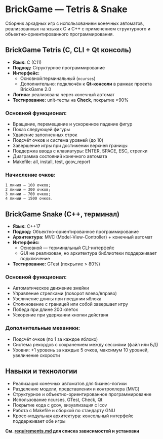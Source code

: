 # BrickGame — Tetris & Snake

Сборник аркадных игр с использованием конечных автоматов, реализованных на языках C и C++ с применением структурного и объектно-ориентированного программирования.

## BrickGame Tetris (C, CLI + Qt консоль)

- **Язык:** C (C11)  
- **Подход:** Структурное программирование  
- **Интерфейс:**
  - Основной:терминальный (`ncurses`)
  - Дополнительно: подключён к **Qt-консоли** в рамках проекта BrickGame 2.0  
- **Логика:** реализована через конечный автомат  
- **Тестирование:** unit-тесты на **Check**, покрытие >90%  

### Основной функционал:

 - Вращение, перемещение и ускоренное падение фигур
 - Показ следующей фигуры
 - Удаление заполненных строк
 - Подсчёт очков и система уровней (до 10)
 - Завершение игры при достижении верхней границы
 - Поддержка ввода с клавиатуры: ENTER, SPACE, ESC, стрелки
 - Диаграмма состояний конечного автомата
 - Makefile: all, install, test, gcov_report

###  Начисление очков:

    1 линия — 100 очков;
    2 линии — 300 очков;
    3 линии — 700 очков;
    4 линии — 1500 очков.


## BrickGame Snake (C++, терминал)

- **Язык:** C++17  
- **Подход:** Объектно-ориентированное программирование  
- **Архитектура:** MVC (Model-View-Controller) + конечный автомат  
- **Интерфейс:**
  - Основной — терминальный CLI-интерфейс
  - GUI не реализован, но архитектура библиотеки поддерживает подключение
- **Тестирование:** GTest (покрытие > 80%)

### Основной функционал:
 - Автоматическое движение змейки
 - Управление стрелками (поворот влево/вправо)
 - Увеличение длины при поедании яблока
 - Столкновение с границей или собой завершает игру
 - Победа при длине 200 клеток
 - Ускорение при удержании кнопки действия

### Дополнительные механики:
 - Подсчёт очков (по 1 за каждое яблоко)
 - Система рекордов с сохранением между сессиями (файл или БД)
 - Уровни: +1 уровень за каждые 5 очков, максимум 10 уровней, увеличение скорости

## Навыки и технологии
 - Реализация конечных автоматов для бизнес-логики
 - Разделение модели, представления и контроллера (MVC)
 - Структурное и объектно-ориентированное программирование
 - Использование ncurses, GTest, Check, Qt
 - Покрытие кода с gcov, визуализация с lcov
 - Работа с Makefile и сборкой по стандарту GNU
 - Кросс-модульная архитектура: консольный интерфейс поддерживает обе игры

**См. [requirements.md](requirements.md) для списка зависимостей и установки**
